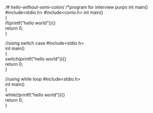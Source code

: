 */# hello-without-semi-colon*/
/*program for interview purpo int main()  
#include<stdio.h>
#include<conio.h>
 int main()    
{    
 if(printf("hello world")){}    
return 0;  
}   


//using switch case
#include<stdio.h>  
 int main()    
{    
switch(printf("hello world")){}    
return 0;  
}   


//using while loop
#include<stdio.h>  
 int main()    
{    
   while(!printf("hello world")){}    
return 0;  
}   
